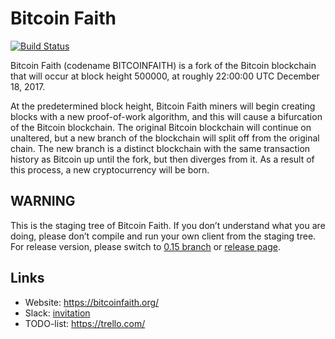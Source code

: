 # Bitcoin Faith

[![Build Status](https://travis-ci.org/bitcoinfaith/bitcoinfaith.svg?branch=master)](https://travis-ci.org/bitcoinfaith/bitcoinfaith)

Bitcoin Faith (codename BITCOINFAITH) is a fork of the Bitcoin blockchain that will occur at block height 500000, at roughly 22:00:00 UTC December 18, 2017.

At the predetermined block height, Bitcoin Faith miners will begin creating blocks with a new proof-of-work algorithm, and this will cause a bifurcation of the Bitcoin blockchain. The original Bitcoin blockchain will continue on unaltered, but a new branch of the blockchain will split off from the original chain. The new branch is a distinct blockchain with the same transaction history as Bitcoin up until the fork, but then diverges from it. As a result of this process, a new cryptocurrency will be born.

## WARNING

This is the staging tree of Bitcoin Faith. If you don’t understand what you are doing, please don’t compile and run your own client from the staging tree. For release version, please switch to [0.15 branch](https://github.com/bitcoinfaith/bitcoinfaith/tree/0.15) or [release page](https://github.com/bitcoinfaith/bitcoinfaith/releases).

## Links

* Website: https://bitcoinfaith.org/
* Slack: [invitation](https://join.slack.com/t/bitcoin-faith/shared_invite/)
* TODO-list: https://trello.com/
